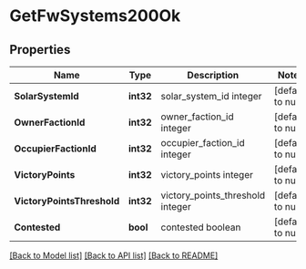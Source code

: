 # GetFwSystems200Ok

## Properties
Name | Type | Description | Notes
------------ | ------------- | ------------- | -------------
**SolarSystemId** | **int32** | solar_system_id integer | [default to null]
**OwnerFactionId** | **int32** | owner_faction_id integer | [default to null]
**OccupierFactionId** | **int32** | occupier_faction_id integer | [default to null]
**VictoryPoints** | **int32** | victory_points integer | [default to null]
**VictoryPointsThreshold** | **int32** | victory_points_threshold integer | [default to null]
**Contested** | **bool** | contested boolean | [default to null]

[[Back to Model list]](../README.md#documentation-for-models) [[Back to API list]](../README.md#documentation-for-api-endpoints) [[Back to README]](../README.md)


